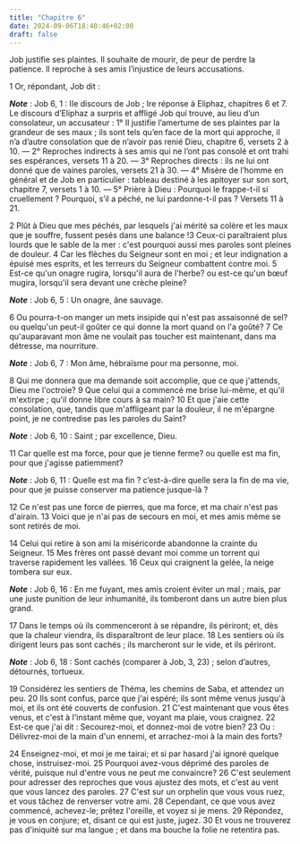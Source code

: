 ```yaml
---
title: "Chapitre 6"
date: 2024-09-06T18:40:46+02:00
draft: false
---
```



Job justifie ses plaintes.
Il souhaite de mourir, de peur de perdre la patience.
Il reproche à ses amis l’injustice de leurs accusations.


1 Or, répondant, Job dit :

***Note*** :  Job 6, 1 : IIe discours de Job ; Ire réponse à Eliphaz, chapitres 6 et 7. Le discours d’Eliphaz a surpris et affligé Job qui trouve, au lieu d’un consolateur, un accusateur : 1° Il justifie l’amertume de ses plaintes par la grandeur de ses maux ; ils sont tels qu’en face de la mort qui approche, il n’a d’autre consolation que de n’avoir pas renié Dieu, chapitre 6, versets 2 à 10. ― 2° Reproches indirects à ses amis qui ne l’ont pas consolé et ont trahi ses espérances, versets 11 à 20. ― 3° Reproches directs : ils ne lui ont donné que de vaines paroles, versets 21 à 30. ― 4° Misère de l’homme en général et de Job en particulier : tableau destiné à les apitoyer sur son sort, chapitre 7, versets 1 à 10. ― 5° Prière à Dieu : Pourquoi le frappe-t-il si cruellement ? Pourquoi, s’il a péché, ne lui pardonne-t-il pas ? Versets 11 à 21.


2 Plût à Dieu que mes péchés, par lesquels j'ai mérité sa colère et les maux que je souffre, fussent pesés dans une balance !3 Ceux-ci paraîtraient plus lourds que le sable de la mer : c'est pourquoi aussi mes paroles sont pleines de douleur. 4 Car les flèches du Seigneur sont en moi ; et leur indignation a épuisé mes esprits, et les terreurs du Seigneur combattent contre moi. 5 Est-ce qu'un onagre rugira, lorsqu'il aura de l'herbe? ou est-ce qu'un bœuf mugira, lorsqu'il sera devant une crèche pleine?

***Note*** :  Job 6, 5 : Un onagre, âne sauvage.

6 Ou pourra-t-on manger un mets insipide qui n'est pas assaisonné de sel? ou quelqu'un peut-il goûter ce qui donne la mort quand on l'a goûté? 7 Ce qu'auparavant mon âme ne voulait pas toucher est maintenant, dans ma détresse, ma nourriture.

***Note*** :  Job 6, 7 : Mon âme, hébraïsme pour ma personne, moi.


8 Qui me donnera que ma demande soit accomplie, que ce que j'attends, Dieu me l'octroie? 9 Que celui qui a commencé me brise lui-même, et qu'il m'extirpe ; qu'il donne libre cours à sa main? 10 Et que j'aie cette consolation, que, tandis que m'affligeant par la douleur, il ne m'épargne point, je ne contredise pas les paroles du Saint?

***Note*** :  Job 6, 10 : Saint ; par excellence, Dieu.

11 Car quelle est ma force, pour que je tienne ferme? ou quelle est ma fin, pour que j'agisse patiemment?

***Note*** :  Job 6, 11 : Quelle est ma fin ? c’est-à-dire quelle sera la fin de ma vie, pour que je puisse conserver ma patience jusque-là ?

12 Ce n'est pas une force de pierres, que ma force, et ma chair n'est pas d'airain. 13 Voici que je n'ai pas de secours en moi, et mes amis même se sont retirés de moi.


14 Celui qui retire à son ami la miséricorde abandonne la crainte du Seigneur. 15 Mes frères ont passé devant moi comme un torrent qui traverse rapidement les vallées. 16 Ceux qui craignent la gelée, la neige tombera sur eux.

***Note*** :  Job 6, 16 : En me fuyant, mes amis croient éviter un mal ; mais, par une juste punition de leur inhumanité, ils tomberont dans un autre bien plus grand.

17 Dans le temps où ils commenceront à se répandre, ils périront; et, dès que la chaleur viendra, ils disparaîtront de leur place. 18 Les sentiers où ils dirigent leurs pas sont cachés ; ils marcheront sur le vide, et ils périront.

***Note*** :  Job 6, 18 : Sont cachés (comparer à Job, 3, 23) ; selon d’autres, détournés, tortueux.

19 Considérez les sentiers de Théma, les chemins de Saba, et attendez un peu. 20 Ils sont confus, parce que j'ai espéré; ils sont même venus jusqu'à moi, et ils ont été couverts de confusion. 21 C'est maintenant que vous êtes venus, et c'est à l'instant même que, voyant ma plaie, vous craignez. 22 Est-ce que j'ai dit : Secourez-moi, et donnez-moi de votre bien? 23 Ou : Délivrez-moi de la main d'un ennemi, et arrachez-moi à la main des forts?


24 Enseignez-moi, et moi je me tairai; et si par hasard j'ai ignoré quelque chose, instruisez-moi. 25 Pourquoi avez-vous déprimé des paroles de vérité, puisque nul d'entre vous ne peut me convaincre? 26 C'est seulement pour adresser des reproches que vous ajustez des mots, et c'est au vent que vous lancez des paroles. 27 C'est sur un orphelin que vous vous ruez, et vous tâchez de renverser votre ami. 28 Cependant, ce que vous avez commencé, achevez-le; prêtez l'oreille, et voyez si je mens. 29 Répondez, je vous en conjure; et, disant ce qui est juste, jugez. 30 Et vous ne trouverez pas d'iniquité sur ma langue ; et dans ma bouche la folie ne retentira pas.

